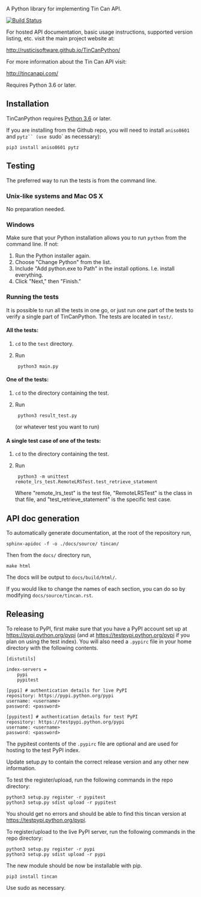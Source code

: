 A Python library for implementing Tin Can API.

[![Build Status](https://travis-ci.org/RusticiSoftware/TinCanPython.png)](https://travis-ci.org/RusticiSoftware/TinCanPython)

For hosted API documentation, basic usage instructions, supported version listing, etc. visit the main project website at:

<http://rusticisoftware.github.io/TinCanPython/>

For more information about the Tin Can API visit:

<http://tincanapi.com/>

Requires Python 3.6 or later.

## Installation
TinCanPython requires [Python 3.6](https://www.python.org/downloads/) or later.

If you are installing from the Github repo, you will need to install `aniso8601` and `pytz`` (use `sudo` as necessary):

    pip3 install aniso8601 pytz

## Testing
The preferred way to run the tests is from the command line.

### Unix-like systems and Mac OS X
No preparation needed.

### Windows
Make sure that your Python installation allows you to run `python` from the command line. If not:

1. Run the Python installer again.
2. Choose "Change Python" from the list.
3. Include "Add python.exe to Path" in the install options. I.e. install everything.
4. Click "Next," then "Finish."

### Running the tests
It is possible to run all the tests in one go, or just run one part of the tests to verify a single part of TinCanPython. The tests are located in `test/`.

#### All the tests:
1. `cd` to the `test` directory.
2. Run

        python3 main.py

#### One of the tests:
1. `cd` to the directory containing the test.
2. Run

        python3 result_test.py

    (or whatever test you want to run)

#### A single test case of one of the tests:
1. `cd` to the directory containing the test.
2. Run

        python3 -m unittest remote_lrs_test.RemoteLRSTest.test_retrieve_statement

    Where "remote_lrs_test" is the test file, "RemoteLRSTest" is the class in that file, and "test_retrieve_statement" is the specific test case.

## API doc generation
To automatically generate documentation, at the root of the repository run,

    sphinx-apidoc -f -o ./docs/source/ tincan/

Then from the `docs/` directory run,

    make html

The docs will be output to `docs/build/html/`.

If you would like to change the names of each section, you can do so by modifying `docs/source/tincan.rst`.

## Releasing
To release to PyPI, first make sure that you have a PyPI account set up at https://pypi.python.org/pypi (and at
 https://testpypi.python.org/pypi if you plan on using the test index). You will also need a `.pypirc` file in your
 home directory with the following contents.

    [distutils]

    index-servers =
        pypi
        pypitest

    [pypi] # authentication details for live PyPI
    repository: https://pypi.python.org/pypi
    username: <username>
    password: <password>

    [pypitest] # authentication details for test PyPI
    repository: https://testpypi.python.org/pypi
    username: <username>
    password: <password>

The pypitest contents of the `.pypirc` file are optional and are used for hosting to the test PyPI index.

Update setup.py to contain the correct release version and any other new information.

To test the register/upload, run the following commands in the repo directory:

    python3 setup.py register -r pypitest
    python3 setup.py sdist upload -r pypitest

You should get no errors and should be able to find this tincan version at https://testpypi.python.org/pypi.

To register/upload to the live PyPI server, run the following commands in the repo directory:

    python3 setup.py register -r pypi
    python3 setup.py sdist upload -r pypi

The new module should be now be installable with pip.

    pip3 install tincan
    
Use sudo as necessary.
